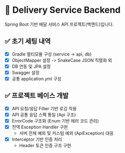 # 🛵 Delivery Service Backend

Spring Boot 기반 배달 서비스 API 프로젝트(백엔드)입니다.

## ✅ 초기 세팅 내역

- [x] Gradle 멀티모듈 구성 (service -> api, db)
- [x] ObjectMapper 설정 -> SnakeCase JSON 직렬화 외
- [x] DB 연동 및 JPA 설정
- [x] Swagger 설정
- [x] 공통 application.yml 구성

## ✅ 프로젝트 베이스 개발

- [x] API 요청/응답 Filter 기반 로깅 적용
- [x] API 공통 응답 스펙 통일 (Api<T> 구조)
- [x] ErrorCode 구조화 (Enum 기반 에러 코드 관리)
- [x] 전역 Exception Handler 구현
  - 서버 전체 예외 및 커스텀 예외 (ApiException) 대응
- [x] Interceptor 기반 인증 처리
  - Header 토큰 인증 구조 구현

